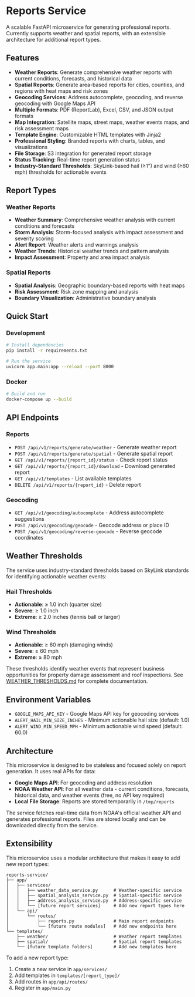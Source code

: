 # Reports Service

A scalable FastAPI microservice for generating professional reports. Currently supports weather and spatial reports, with an extensible architecture for additional report types.

## Features

- **Weather Reports**: Generate comprehensive weather reports with current conditions, forecasts, and historical data
- **Spatial Reports**: Generate area-based reports for cities, counties, and regions with heat maps and risk zones
- **Geocoding Services**: Address autocomplete, geocoding, and reverse geocoding with Google Maps API
- **Multiple Formats**: PDF (ReportLab), Excel, CSV, and JSON output formats
- **Map Integration**: Satellite maps, street maps, weather events maps, and risk assessment maps
- **Template Engine**: Customizable HTML templates with Jinja2
- **Professional Styling**: Branded reports with charts, tables, and visualizations
- **File Storage**: S3 integration for generated report storage
- **Status Tracking**: Real-time report generation status
- **Industry-Standard Thresholds**: SkyLink-based hail (≥1") and wind (≥60 mph) thresholds for actionable events

## Report Types

### Weather Reports
- **Weather Summary**: Comprehensive weather analysis with current conditions and forecasts
- **Storm Analysis**: Storm-focused analysis with impact assessment and severity scoring
- **Alert Report**: Weather alerts and warnings analysis
- **Weather Trends**: Historical weather trends and pattern analysis
- **Impact Assessment**: Property and area impact analysis

### Spatial Reports
- **Spatial Analysis**: Geographic boundary-based reports with heat maps
- **Risk Assessment**: Risk zone mapping and analysis
- **Boundary Visualization**: Administrative boundary analysis

## Quick Start

### Development

```bash
# Install dependencies
pip install -r requirements.txt

# Run the service
uvicorn app.main:app --reload --port 8000
```

### Docker

```bash
# Build and run
docker-compose up --build
```

## API Endpoints

### Reports
- `POST /api/v1/reports/generate/weather` - Generate weather report
- `POST /api/v1/reports/generate/spatial` - Generate spatial report
- `GET /api/v1/reports/{report_id}/status` - Check report status
- `GET /api/v1/reports/{report_id}/download` - Download generated report
- `GET /api/v1/templates` - List available templates
- `DELETE /api/v1/reports/{report_id}` - Delete report

### Geocoding
- `GET /api/v1/geocoding/autocomplete` - Address autocomplete suggestions
- `POST /api/v1/geocoding/geocode` - Geocode address or place ID
- `POST /api/v1/geocoding/reverse-geocode` - Reverse geocode coordinates

## Weather Thresholds

The service uses industry-standard thresholds based on SkyLink standards for identifying actionable weather events:

### Hail Thresholds
- **Actionable**: ≥ 1.0 inch (quarter size)
- **Severe**: ≥ 1.0 inch
- **Extreme**: ≥ 2.0 inches (tennis ball or larger)

### Wind Thresholds
- **Actionable**: ≥ 60 mph (damaging winds)
- **Severe**: ≥ 60 mph
- **Extreme**: ≥ 80 mph

These thresholds identify weather events that represent business opportunities for property damage assessment and roof inspections. See [WEATHER_THRESHOLDS.md](WEATHER_THRESHOLDS.md) for complete documentation.

## Environment Variables

- `GOOGLE_MAPS_API_KEY` - Google Maps API key for geocoding services
- `ALERT_HAIL_MIN_SIZE_INCHES` - Minimum actionable hail size (default: 1.0)
- `ALERT_WIND_MIN_SPEED_MPH` - Minimum actionable wind speed (default: 60.0)

## Architecture

This microservice is designed to be stateless and focused solely on report generation. It uses real APIs for data:

- **Google Maps API**: For geocoding and address resolution
- **NOAA Weather API**: For all weather data - current conditions, forecasts, historical data, and weather events (free, no API key required)
- **Local File Storage**: Reports are stored temporarily in `/tmp/reports`

The service fetches real-time data from NOAA's official weather API and generates professional reports. Files are stored locally and can be downloaded directly from the service.

## Extensibility

This microservice uses a modular architecture that makes it easy to add new report types:

```
reports-service/
├── app/
│   ├── services/
│   │   ├── weather_data_service.py      # Weather-specific service
│   │   ├── spatial_analysis_service.py  # Spatial-specific service
│   │   ├── address_analysis_service.py  # Address-specific service
│   │   └── [future report services]     # Add new report types here
│   └── api/
│       └── routes/
│           ├── reports.py               # Main report endpoints
│           └── [future route modules]   # Add new endpoints here
└── templates/
    ├── weather/                         # Weather report templates
    ├── spatial/                         # Spatial report templates
    └── [future template folders]        # Add new templates here
```

To add a new report type:
1. Create a new service in `app/services/`
2. Add templates in `templates/[report_type]/`
3. Add routes in `app/api/routes/`
4. Register in `app/main.py`